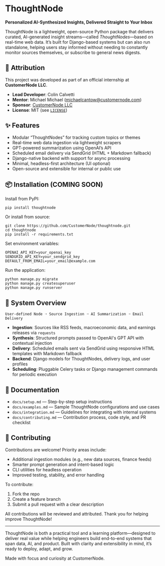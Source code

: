# ThoughtNode

**Personalized AI-Synthesized Insights, Delivered Straight to Your Inbox**

ThoughtNode is a lightweight, open-source Python package that delivers curated, AI-generated insight streams—called *ThoughtNodes*—based on real-time web data. It’s built for Django-based systems but can also run standalone, helping users stay informed without needing to constantly monitor sources themselves, or subscribe to general news digests.

## 👥 Attribution

This project was developed as part of an official internship at **CustomerNode LLC**.

- **Lead Developer**: Colin Calvetti
- **Mentor**: Michael Michael ([michaelcantow@customernode.com](mailto:michaelcantow@customernode.com))
- **Sponsor**: [CustomerNode LLC](https://customernode.com)
- **License**: MIT (see [`LICENSE`](LICENSE))

## ✨ Features

- Modular “ThoughtNodes” for tracking custom topics or themes
- Real-time web data ingestion via lightweight scrapers
- GPT-powered summarization using OpenAI’s API
- Scheduled email delivery via SendGrid (HTML + Markdown fallback)
- Django-native backend with support for async processing
- Minimal, headless-first architecture (UI optional)
- Open-source and extensible for internal or public use

## 📦 Installation (COMING SOON)

Install from PyPI:

```
pip install thoughtnode
```

Or install from source:

```
git clone https://github.com/CustomerNode/thoughtnode.git
cd thoughtnode
pip install -r requirements.txt
```

Set environment variables:

```
OPENAI_API_KEY=your_openai_key
SENDGRID_API_KEY=your_sendgrid_key
DEFAULT_FROM_EMAIL=your_email@example.com
```

Run the application:

```
python manage.py migrate
python manage.py createsuperuser
python manage.py runserver
```

## 🧠 System Overview

```
User-defined Node ➝ Source Ingestion ➝ AI Summarization ➝ Email Delivery
```

- **Ingestion**: Sources like RSS feeds, macroeconomic data, and earnings releases via `requests`
- **Synthesis**: Structured prompts passed to OpenAI's GPT API with contextual injection
- **Delivery**: Scheduled emails sent via SendGrid using responsive HTML templates with Markdown fallback
- **Backend**: Django models for ThoughtNodes, delivery logs, and user profiles
- **Scheduling**: Pluggable Celery tasks or Django management commands for periodic execution


## 📄 Documentation

- `docs/setup.md` — Step-by-step setup instructions
- `docs/examples.md` — Sample ThoughtNode configurations and use cases
- `docs/integration.md` — Guidelines for integrating with internal systems
- `docs/contributing.md` — Contribution process, code style, and PR checklist

## 🤝 Contributing

Contributions are welcome! Priority areas include:

- Additional ingestion modules (e.g., new data sources, finance feeds)
- Smarter prompt generation and intent-based logic
- CLI utilities for headless operation
- Improved testing, stability, and error handling

To contribute:

1. Fork the repo
2. Create a feature branch
3. Submit a pull request with a clear description

All contributions will be reviewed and attributed. Thank you for helping improve ThoughtNode!


---

ThoughtNode is both a practical tool and a learning platform—designed to deliver real value while helping engineers build end-to-end systems that span data, AI, and product. Built with clarity and extensibility in mind, it’s ready to deploy, adapt, and grow.

Made with focus and curiosity at CustomerNode.

